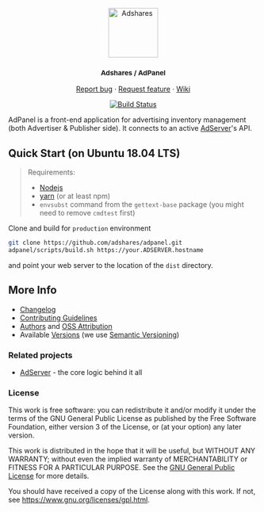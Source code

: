 <p align="center">
    <a href="https://adshares.net/" title="Adshares sp. z o.o." target="_blank">
        <img src="https://adshares.net/logos/ads.svg" alt="Adshares" width="100" height="100">
    </a>
</p>
<h3 align="center"><small>Adshares / AdPanel</small></h3>
<p align="center">
    <a href="https://github.com/adshares/adpanel/issues/new?template=bug_report.md&labels=Bug">Report bug</a>
    ·
    <a href="https://github.com/adshares/adpanel/issues/new?template=feature_request.md&labels=New%20Feature">Request feature</a>
    ·
    <a href="https://github.com/adshares/adpanel/wiki">Wiki</a>
</p>
<p align="center">
    <a href="https://travis-ci.org/adshares/adpanel" title="master" target="_blank">
        <img src="https://travis-ci.org/adshares/adpanel.svg?branch=master" alt="Build Status">
    </a>
</p>

AdPanel is a front-end application for advertising inventory management (both Advertiser & Publisher side).
It connects to an active [AdServer](https://github.com/adshares/adserver)'s API.

## Quick Start (on Ubuntu 18.04 LTS)

> Requirements:
> - [Nodejs](https://nodejs.org/en/) 
> - [yarn](https://yarnpkg.com/en/) (or at least npm)
> - `envsubst` command from the `gettext-base` package (you might need to remove `cmdtest` first)

Clone and build for `production` environment
```bash
git clone https://github.com/adshares/adpanel.git
adpanel/scripts/build.sh https://your.ADSERVER.hostname
```
and point your web server to the location of the `dist` directory.

## More Info

- [Changelog](CHANGELOG.md)
- [Contributing Guidelines](docs/CONTRIBUTING.md)
- [Authors](https://github.com/adshares/adpanel/contributors) and [OSS Attribution](https://github.com/adshares/adpanel/oss-attribution/attribution.txt)
- Available [Versions](https://github.com/adshares/adpanel/tags) (we use [Semantic Versioning](http://semver.org/))

### Related projects

- [AdServer](https://github.com/adshares/adserver) - the core logic behind it all

### License

This work is free software: you can redistribute it and/or modify
it under the terms of the GNU General Public License as published by
the Free Software Foundation, either version 3 of the License, or
(at your option) any later version.

This work is distributed in the hope that it will be useful,
but WITHOUT ANY WARRANTY; without even the implied warranty of
MERCHANTABILITY or FITNESS FOR A PARTICULAR PURPOSE. See the
[GNU General Public License](LICENSE) for more details.

You should have received a copy of the License along with this work.
If not, see <https://www.gnu.org/licenses/gpl.html>.
